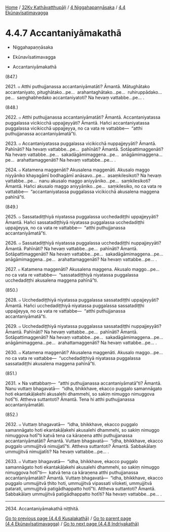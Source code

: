 
[Home](/) / [32Kv Kathāvatthupāḷi](../...md) / [4 Niggahapaṇṇāsaka](...md) / [4.4 Ekūnavīsatimavagga](../32Kv/4/4.4.md)

# 4.4.7 Accantaniyāmakathā

* Niggahapaṇṇāsaka

* Ekūnavīsatimavagga

* Accantaniyāmakathā

(847.)

2621\. ๐ Atthi puthujjanassa accantaniyāmatāti? Āmantā. Mātughātako accantaniyato, pitughātako…pe…  arahantaghātako…pe…  ruhiruppādako…pe…  saṃghabhedako accantaniyatoti? Na hevaṃ vattabbe…pe… .

(848.)

2622\. ๐ Atthi puthujjanassa accantaniyāmatāti? Āmantā. Accantaniyatassa puggalassa vicikicchā uppajjeyyāti? Āmantā. Hañci accantaniyatassa puggalassa vicikicchā uppajjeyya, no ca vata re vattabbe—  “atthi puthujjanassa accantaniyāmatā”ti.

2623\. ๐ Accantaniyatassa puggalassa vicikicchā nuppajjeyyāti? Āmantā. Pahīnāti? Na hevaṃ vattabbe…pe…  pahīnāti? Āmantā. Sotāpattimaggenāti? Na hevaṃ vattabbe…pe…  sakadāgāmimaggena…pe…  anāgāmimaggena…pe…  arahattamaggenāti? Na hevaṃ vattabbe…pe… .

2624\. ๐ Katamena maggenāti? Akusalena maggenāti. Akusalo maggo niyyāniko khayagāmī bodhagāmī anāsavo…pe…  asaṃkilesikoti? Na hevaṃ vattabbe…pe…  nanu akusalo maggo aniyyāniko…pe…  saṃkilesikoti? Āmantā. Hañci akusalo maggo aniyyāniko…pe…  saṃkilesiko, no ca vata re vattabbe—  “accantaniyatassa puggalassa vicikicchā akusalena maggena pahīnā”ti.

(849.)

2625\. ๐ Sassatadiṭṭhiyā niyatassa puggalassa ucchedadiṭṭhi uppajjeyyāti? Āmantā. Hañci sassatadiṭṭhiyā niyatassa puggalassa ucchedadiṭṭhi uppajjeyya, no ca vata re vattabbe—  “atthi puthujjanassa accantaniyāmatā”ti.

2626\. ๐ Sassatadiṭṭhiyā niyatassa puggalassa ucchedadiṭṭhi nuppajjeyyāti? Āmantā. Pahīnāti? Na hevaṃ vattabbe…pe…  pahīnāti? Āmantā. Sotāpattimaggenāti? Na hevaṃ vattabbe…pe…  sakadāgāmimaggena…pe…  anāgāmimaggena…pe…  arahattamaggenāti? Na hevaṃ vattabbe…pe… .

2627\. ๐ Katamena maggenāti? Akusalena maggena. Akusalo maggo…pe…  no ca vata re vattabbe—  “sassatadiṭṭhiyā niyatassa puggalassa ucchedadiṭṭhi akusalena maggena pahīnā”ti.

(850.)

2628\. ๐ Ucchedadiṭṭhiyā niyatassa puggalassa sassatadiṭṭhi uppajjeyyāti? Āmantā. Hañci ucchedadiṭṭhiyā niyatassa puggalassa sassatadiṭṭhi uppajjeyya, no ca vata re vattabbe—  “atthi puthujjanassa accantaniyāmatā”ti.

2629\. ๐ Ucchedadiṭṭhiyā niyatassa puggalassa sassatadiṭṭhi nuppajjeyyāti? Āmantā. Pahīnāti? Na hevaṃ vattabbe…pe…  pahīnāti? Āmantā. Sotāpattimaggenāti? Na hevaṃ vattabbe…pe…  sakadāgāmimaggena…pe…  anāgāmimaggena…pe…  arahattamaggenāti? Na hevaṃ vattabbe…pe… .

2630\. ๐ Katamena maggenāti? Akusalena maggenāti. Akusalo maggo…pe…  no ca vata re vattabbe—  “ucchedadiṭṭhiyā niyatassa puggalassa sassatadiṭṭhi akusalena maggena pahīnā”ti.

(851.)

2631\. × Na vattabbaṃ—  “atthi puthujjanassa accantaniyāmatā”ti? Āmantā. Nanu vuttaṃ bhagavatā—  “idha, bhikkhave, ekacco puggalo samannāgato hoti ekantakāḷakehi akusalehi dhammehi, so sakiṃ nimuggo nimuggova hotī”ti. Attheva suttantoti? Āmantā. Tena hi atthi puthujjanassa accantaniyāmatāti.

(852.)

2632\. ๐ Vuttaṃ bhagavatā—  “idha, bhikkhave, ekacco puggalo samannāgato hoti ekantakāḷakehi akusalehi dhammehi, so sakiṃ nimuggo nimuggova hotī”ti katvā tena ca kāraṇena atthi puthujjanassa accantaniyāmatāti? Āmantā. Vuttaṃ bhagavatā—  “idha, bhikkhave, ekacco puggalo ummujjitvā nimujjatī”ti. Attheva suttantoti? Āmantā. Sabbakālaṃ ummujjitvā nimujjatīti? Na hevaṃ vattabbe…pe… .

2633\. ๐ Vuttaṃ bhagavatā—  “idha, bhikkhave, ekacco puggalo samannāgato hoti ekantakāḷakehi akusalehi dhammehi, so sakiṃ nimuggo nimuggova hotī”ti—  katvā tena ca kāraṇena atthi puthujjanassa accantaniyāmatāti? Āmantā. Vuttaṃ bhagavatā—  “idha, bhikkhave, ekacco puggalo ummujjitvā ṭhito hoti, ummujjitvā vipassati viloketi, ummujjitvā patarati, ummujjitvā patigādhappatto hotī”ti. Attheva suttantoti? Āmantā. Sabbakālaṃ ummujjitvā patigādhappatto hotīti? Na hevaṃ vattabbe…pe… .

---

2634\. Accantaniyāmakathā niṭṭhitā.



[Go to previous page (4.4.6 Kusalakathā)](4.4.6.md) / [Go to parent page (4.4 Ekūnavīsatimavagga)](../32Kv/4/4.4.md) / [Go to next page (4.4.8 Indriyakathā)](4.4.8.md)



